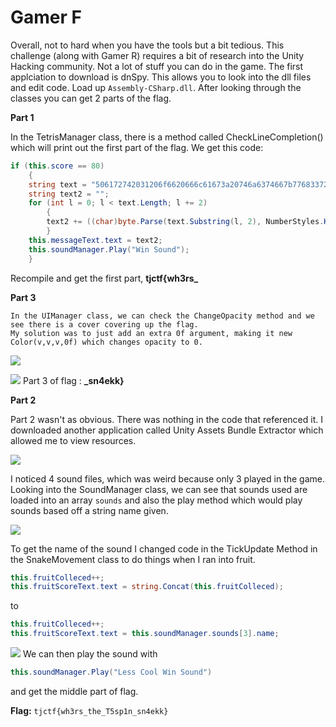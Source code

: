 # Gamer F

Overall, not to hard when you have the tools but a bit tedious. This challenge (along with Gamer R) requires a bit of research into the Unity Hacking community. Not a lot of stuff you can do in the game.
The first applciation to download is dnSpy. This allows you to look into the dll files and edit code. Load up `Assembly-CSharp.dll`.
After looking through the classes you can get 2 parts of the flag.

**Part 1**

In the TetrisManager class, there is a method called CheckLineCompletion() which will print out the first part of the flag. 
We get this code:

```c#
if (this.score == 80)
	{
	string text = "506172742031206f6620666c61673a20746a6374667b77683372735f";
	string text2 = "";
	for (int l = 0; l < text.Length; l += 2)
		{
		text2 += ((char)byte.Parse(text.Substring(l, 2), NumberStyles.HexNumber)).ToString();
		}
	this.messageText.text = text2;
	this.soundManager.Play("Win Sound");
	}
```
Recompile and get the first part, **tjctf{wh3rs_**

**Part 3**

```
In the UIManager class, we can check the ChangeOpacity method and we see there is a cover covering up the flag.
My solution was to just add an extra 0f argument, making it new Color(v,v,v,0f) which changes opacity to 0.
```
![](https://i.gyazo.com/837493d153dc130e48106d9f45b4c63b.png)

![](https://i.gyazo.com/8d46d6db8fafe5a0896406d718934fe4.png)
Part 3 of flag : **_sn4ekk}**

**Part 2**

Part 2 wasn't as obvious. There was nothing in the code that referenced it.
I downloaded another application called Unity Assets Bundle Extractor which allowed me to view resources.

![](https://i.gyazo.com/7b1de77998bfaeab48d2eec938d7c4c0.png)

I noticed 4 sound files, which was weird because only 3 played in the game. 
Looking into the SoundManager class, we can see that sounds used are loaded into an array `sounds` and also the play method
which would play sounds based off a string name given. 

![](https://i.gyazo.com/d864344efcc8109e97d5fa8bdd156618.png)

To get the name of the sound I changed code in the TickUpdate Method in the SnakeMovement class to do things when I ran into fruit.
```c#
this.fruitColleced++;
this.fruitScoreText.text = string.Concat(this.fruitColleced);
```
to
```c#
this.fruitColleced++;
this.fruitScoreText.text = this.soundManager.sounds[3].name;
```
![](https://i.gyazo.com/701076daeeae8fa09ac6dfa958a39370.png)
We can then play the sound with
```c#
this.soundManager.Play("Less Cool Win Sound")
```
and get the middle part of flag.

**Flag:** `tjctf{wh3rs_the_T5sp1n_sn4ekk}`


